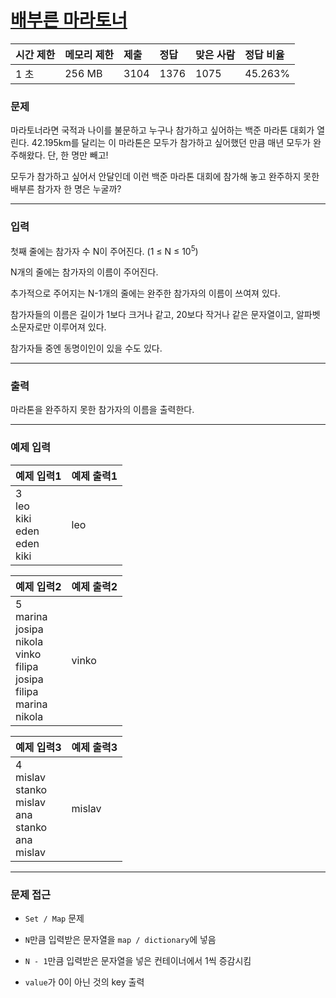 # [배부른 마라토너](https://www.acmicpc.net/problem/10546)

<div align = center>

| 시간 제한 | 메모리 제한 | 제출 | 정답 | 맞은 사람 | 정답 비율 |
| :-------- | :---------- | :--- | :--- | :-------- | :-------- |
| 1 초      | 256 MB      | 3104 | 1376 | 1075      | 45.263%   |

</div>

### 문제

마라토너라면 국적과 나이를 불문하고 누구나 참가하고 싶어하는 백준 마라톤 대회가 열린다. 42.195km를 달리는 이 마라톤은 모두가 참가하고 싶어했던 만큼 매년 모두가 완주해왔다. 단, 한 명만 빼고! 

모두가 참가하고 싶어서 안달인데 이런 백준 마라톤 대회에 참가해 놓고 완주하지 못한 배부른 참가자 한 명은 누굴까?

---

### 입력

첫째 줄에는 참가자 수 N이 주어진다. (1 ≤ N ≤ 10<sup>5</sup>)

N개의 줄에는 참가자의 이름이 주어진다.

추가적으로 주어지는 N-1개의 줄에는 완주한 참가자의 이름이 쓰여져 있다. 

참가자들의 이름은 길이가 1보다 크거나 같고, 20보다 작거나 같은 문자열이고, 알파벳 소문자로만 이루어져 있다.

참가자들 중엔 동명이인이 있을 수도 있다. 

---

### 출력

마라톤을 완주하지 못한 참가자의 이름을 출력한다.

---

### 예제 입력

| 예제 입력1                                    | 예제 출력1 |
| :-------------------------------------------- | :--------- |
| 3<br/>leo<br/>kiki<br/>eden<br/>eden<br/>kiki | leo        |

| 예제 입력2                                                                                               | 예제 출력2 |
| :------------------------------------------------------------------------------------------------------- | :--------- |
| 5<br/>marina<br/>josipa<br/>nikola<br/>vinko<br/>filipa<br/>josipa<br/>filipa<br/>marina<br/>nikola<br/> | vinko      |

| 예제 입력3                                                               | 예제 출력3 |
| :----------------------------------------------------------------------- | :--------- |
| 4<br/>mislav<br/>stanko<br/>mislav<br/>ana<br/>stanko<br/>ana<br/>mislav | mislav     |

---

### 문제 접근

  - `Set / Map` 문제

  - `N`만큼 입력받은 문자열을 `map / dictionary`에 넣음

  - `N - 1`만큼 입력받은 문자열을 넣은 컨테이너에서 1씩 증감시킴

  - `value`가 0이 아닌 것의 key 출력